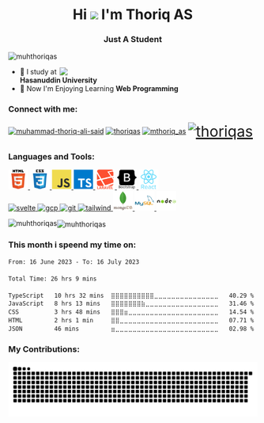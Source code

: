 <h1 align="center">Hi <img src="https://raw.githubusercontent.com/MartinHeinz/MartinHeinz/master/wave.gif"  width="32px"> I'm Thoriq AS</h1>
<h3 align="center">Just A Student</h3>

<p align="left"> <img src="https://komarev.com/ghpvc/?username=muhthoriqas&label=Profile%20views&color=0e75b6&style=flat" alt="muhthoriqas" /> </p>

<img align="right" width="400" src="https://camo.githubusercontent.com/cae12fddd9d6982901d82580bdf321d81fb299141098ca1c2d4891870827bf17/68747470733a2f2f6d69726f2e6d656469756d2e636f6d2f6d61782f313336302f302a37513379765349765f7430696f4a2d5a2e676966">


- :fallen_leaf: I study at **Hasanuddin University**
- :leaves: Now I'm Enjoying Learning **Web Programming**

<h3 align="left">Connect with me:</h3>
<p align="left">
<a href="https://www.linkedin.com/in/muhammad-thoriq-ali-said-696111244/" target="blank"><img align="center" src="https://raw.githubusercontent.com/rahuldkjain/github-profile-readme-generator/master/src/images/icons/Social/linked-in-alt.svg" alt="muhammad-thoriq-ali-said" height="30" width="40" /></a>
<a href="https://kaggle.com/thoriqas" target="blank"><img align="center" src="https://raw.githubusercontent.com/rahuldkjain/github-profile-readme-generator/master/src/images/icons/Social/kaggle.svg" alt="thoriqas" height="30" width="40" /></a>
<a href="https://instagram.com/mthoriq_as" target="blank"><img align="center" src="https://raw.githubusercontent.com/rahuldkjain/github-profile-readme-generator/master/src/images/icons/Social/instagram.svg" alt="mthoriq_as" height="30" width="40" /></a>
<a href="https://www.hackerrank.com/thoriqas" target="blank"><img align="center" src="https://raw.githubusercontent.com/rahuldkjain/github-profile-readme-generator/master/src/images/icons/Social/hackerrank.svg" alt="thoriqas" height="30" width="40" style="  font-size: 30px;
" /></a>
</p>

<h3 align="left">Languages and Tools:</h3>
<p align="left"> 
        <a href="https://www.w3.org/html/" target="_blank" rel="noreferrer">
          <img
            src="https://raw.githubusercontent.com/devicons/devicon/master/icons/html5/html5-original-wordmark.svg"
            alt="html5"
            width="40"
            height="40"
          />
        </a>
        <a
          href="https://www.w3schools.com/css/"
          target="_blank"
          rel="noreferrer"
        >
          <img
            src="https://raw.githubusercontent.com/devicons/devicon/master/icons/css3/css3-original-wordmark.svg"
            alt="css3"
            width="40"
            height="40"
          />
        </a>
        <a
          href="https://developer.mozilla.org/en-US/docs/Web/JavaScript"
          target="_blank"
          rel="noreferrer"
        >
          <img
            src="https://raw.githubusercontent.com/devicons/devicon/master/icons/javascript/javascript-original.svg"
            alt="javascript"
            width="40"
            height="40"
          />
        </a>
            <a
          href="https://www.typescriptlang.org/"
          target="_blank"
          rel="noreferrer"
        >
          <img
            src="https://raw.githubusercontent.com/devicons/devicon/master/icons/typescript/typescript-original.svg"
            alt="typescript"
            width="40"
            height="40"
          />
        </a>
        <a href="https://laravel.com/" target="_blank" rel="noreferrer">
          <img
            src="https://raw.githubusercontent.com/devicons/devicon/master/icons/laravel/laravel-plain-wordmark.svg"
            alt="laravel"
            width="40"
            height="40"
          />
        </a>
        <a href="https://getbootstrap.com" target="_blank" rel="noreferrer">
          <img
            src="https://raw.githubusercontent.com/devicons/devicon/master/icons/bootstrap/bootstrap-plain-wordmark.svg"
            alt="bootstrap"
            width="40"
            height="40"
          />
        </a>
        <a href="https://reactjs.org/" target="_blank" rel="noreferrer">
          <img
            src="https://raw.githubusercontent.com/devicons/devicon/master/icons/react/react-original-wordmark.svg"
            alt="react"
            width="40"
            height="40"
          />
        </a>
           <br />
        <a href="https://svelte.dev" target="_blank" rel="noreferrer">
          <img
            src="https://upload.wikimedia.org/wikipedia/commons/1/1b/Svelte_Logo.svg"
            alt="svelte"
            width="40"
            height="40"
          />
        </a>
        <a href="https://cloud.google.com" target="_blank" rel="noreferrer">
          <img
            src="https://www.vectorlogo.zone/logos/google_cloud/google_cloud-icon.svg"
            alt="gcp"
            width="40"
            height="40"
          />
        </a>
        <a href="https://git-scm.com/" target="_blank" rel="noreferrer">
          <img
            src="https://www.vectorlogo.zone/logos/git-scm/git-scm-icon.svg"
            alt="git"
            width="40"
            height="40"
          />
        </a>
        <a href="https://tailwindcss.com/" target="_blank" rel="noreferrer">
          <img
            src="https://www.vectorlogo.zone/logos/tailwindcss/tailwindcss-icon.svg"
            alt="tailwind"
            width="40"
            height="40"
          />
        </a>
        <a href="https://www.mongodb.com/" target="_blank" rel="noreferrer">
          <img
            src="https://raw.githubusercontent.com/devicons/devicon/master/icons/mongodb/mongodb-original-wordmark.svg"
            alt="mongodb"
            width="40"
            height="40"
          />
        </a>
        <a href="https://www.mysql.com/" target="_blank" rel="noreferrer">
          <img
            src="https://raw.githubusercontent.com/devicons/devicon/master/icons/mysql/mysql-original-wordmark.svg"
            alt="mysql"
            width="40"
            height="40"
          />
        </a>
        <a href="https://nodejs.org" target="_blank" rel="noreferrer">
          <img
            src="https://raw.githubusercontent.com/devicons/devicon/master/icons/nodejs/nodejs-original-wordmark.svg"
            alt="nodejs"
            width="40"
            height="40"
          />
        </a>
        

 </p>

<p><img align="left" src="https://github-readme-stats-git-masterrstaa-rickstaa.vercel.app/api/top-langs/?username=muhthoriqas&hide=jupyter%20notebook,java,html&show_icons=true&langs_count=6&locale=en&layout=compact" alt="muhthoriqas" /></p>
<p><img align="center" src="https://github-readme-streak-stats.herokuapp.com/?user=muhthoriqas&" alt="muhthoriqas" width="413px" /></p>

<h3 align="left">This month i speend my time on:</h3>
<!--START_SECTION:waka-->

```txt
From: 16 June 2023 - To: 16 July 2023

Total Time: 26 hrs 9 mins

TypeScript   10 hrs 32 mins  ⣿⣿⣿⣿⣿⣿⣿⣿⣿⣿⣀⣀⣀⣀⣀⣀⣀⣀⣀⣀⣀⣀⣀⣀⣀   40.29 %
JavaScript   8 hrs 13 mins   ⣿⣿⣿⣿⣿⣿⣿⣷⣀⣀⣀⣀⣀⣀⣀⣀⣀⣀⣀⣀⣀⣀⣀⣀⣀   31.46 %
CSS          3 hrs 48 mins   ⣿⣿⣿⣶⣀⣀⣀⣀⣀⣀⣀⣀⣀⣀⣀⣀⣀⣀⣀⣀⣀⣀⣀⣀⣀   14.54 %
HTML         2 hrs 1 min     ⣿⣿⣀⣀⣀⣀⣀⣀⣀⣀⣀⣀⣀⣀⣀⣀⣀⣀⣀⣀⣀⣀⣀⣀⣀   07.71 %
JSON         46 mins         ⣶⣀⣀⣀⣀⣀⣀⣀⣀⣀⣀⣀⣀⣀⣀⣀⣀⣀⣀⣀⣀⣀⣀⣀⣀   02.98 %
```

<!--END_SECTION:waka-->
<!-- 
<a href="https://github.com/Muhthoriqas/My-Portofolio">
  <img align="center" style="margin:0.5rem" width="100%" src="https://github-readme-stats.vercel.app/api/pin/?username=Muhthoriqas&repo=My-Portofolio"  />
</a>
 -->

<h3 align="left">My Contributions:</h3>

![snake gif](https://github.com/Muhthoriqas/Muhthoriqas/blob/output/github-contribution-grid-snake.svg)  
